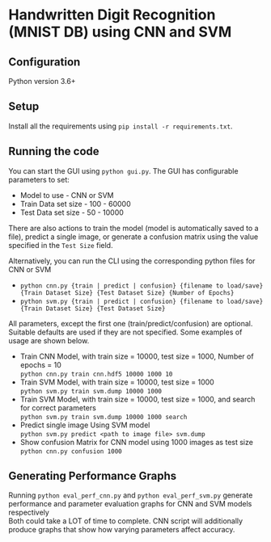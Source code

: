 # Handwritten Digit Recognition (MNIST DB) using CNN and SVM

## Configuration
Python version 3.6+

## Setup
Install all the requirements using `pip install -r requirements.txt`.

## Running the code
You can start the GUI using `python gui.py`. The GUI has configurable parameters to set:
* Model to use - CNN or SVM
* Train Data set size - 100 - 60000
* Test Data set size - 50 - 10000

There are also actions to train the model (model is automatically saved to a file), predict a single image, or generate a confusion matrix using the value specified in the `Test Size` field. <br>

Alternatively, you can run the CLI using the corresponding python files for CNN or SVM <br>
* `python cnn.py {train | predict | confusion} {filename to load/save} {Train Dataset Size} {Test Dataset Size} {Number of Epochs}`
* `python svm.py {train | predict | confusion} {filename to load/save} {Train Dataset Size} {Test Dataset Size}`

All parameters, except the first one (train/predict/confusion) are optional. Suitable defaults are used if they are not specified. Some examples of usage are shown below. <br>

* Train CNN Model, with train size = 10000, test size = 1000, Number of epochs = 10 <br>
  `python cnn.py train cnn.hdf5 10000 1000 10`
* Train SVM Model, with train size = 10000, test size = 1000<br>
  `python svm.py train svm.dump 10000 1000`
* Train SVM Model, with train size = 10000, test size = 1000, and search for correct parameters<br>
  `python svm.py train svm.dump 10000 1000 search`
* Predict single image Using SVM model <br>
  `python svm.py predict <path to image file> svm.dump`
* Show confusion Matrix for CNN model using 1000 images as test size <br>
   `python cnn.py confusion 1000`
  
## Generating Performance Graphs
Running `python eval_perf_cnn.py` and `python eval_perf_svm.py` generate performance and parameter evaluation graphs for CNN and SVM models respectively <br>
Both could take a LOT of time to complete. CNN script will additionally produce graphs that show how varying parameters affect accuracy. <br>